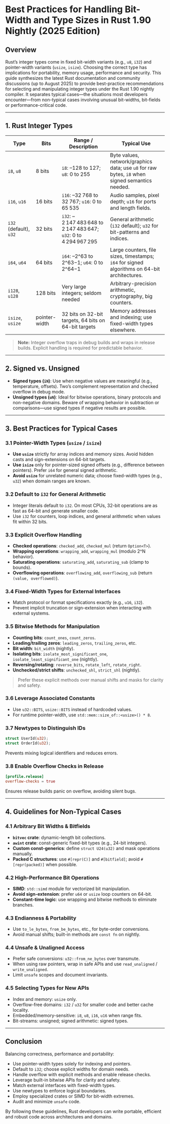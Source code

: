 # Best Practices for Handling Bit-Width and Type Sizes in Rust 1.90 Nightly (2025 Edition)

## Overview

Rust’s integer types come in fixed bit-width variants (e.g., `u8`, `i32`) and pointer-width variants (`usize`, `isize`). Choosing the correct type has implications for portability, memory usage, performance and security. This guide synthesizes the latest Rust documentation and community discussions (up to August 2025) to provide best-practice recommendations for selecting and manipulating integer types under the Rust 1.90 nightly compiler. It separates typical cases—the situations most developers encounter—from non-typical cases involving unusual bit-widths, bit-fields or performance-critical code.

---

## 1. Rust Integer Types

| Type                   | Bits          | Range / Description                                               | Typical Use                                                                                    |
| ---------------------- | ------------- | ----------------------------------------------------------------- | ---------------------------------------------------------------------------------------------- |
| `i8`, `u8`             | 8 bits        | `i8`: –128 to 127; `u8`: 0 to 255                                 | Byte values, network/graphics data; use `u8` for raw bytes, `i8` when signed semantics needed. |
| `i16`, `u16`           | 16 bits       | `i16`: –32 768 to 32 767; `u16`: 0 to 65 535                      | Audio samples, pixel depth; `u16` for ports and length fields.                                 |
| `i32` (default), `u32` | 32 bits       | `i32`: –2 147 483 648 to 2 147 483 647; `u32`: 0 to 4 294 967 295 | General arithmetic (`i32` default); `u32` for bit-patterns and indices.                        |
| `i64`, `u64`           | 64 bits       | `i64`: –2^63 to 2^63−1; `u64`: 0 to 2^64−1                        | Large counters, file sizes, timestamps; `i64` for signed algorithms on 64-bit architectures.   |
| `i128`, `u128`         | 128 bits      | Very large integers; seldom needed                                | Arbitrary-precision arithmetic, cryptography, big counters.                                    |
| `isize`, `usize`       | pointer-width | 32 bits on 32-bit targets, 64 bits on 64-bit targets              | Memory addresses and indexing; use fixed-width types elsewhere.                                |

> **Note:** Integer overflow traps in debug builds and wraps in release builds. Explicit handling is required for predictable behavior.

---

## 2. Signed vs. Unsigned

* **Signed types (`iN`)**: Use when negative values are meaningful (e.g., temperature, offsets). Two’s complement representation and checked overflow in debug mode.
* **Unsigned types (`uN`)**: Ideal for bitwise operations, binary protocols and non-negative domains. Beware of wrapping behavior in subtraction or comparisons—use signed types if negative results are possible.

---

## 3. Best Practices for Typical Cases

### 3.1 Pointer-Width Types (`usize` / `isize`)

* **Use `usize`** strictly for array indices and memory sizes. Avoid hidden casts and sign-extensions on 64-bit targets.
* **Use `isize`** only for pointer-sized signed offsets (e.g., difference between pointers). Prefer `i64` for general signed arithmetic.
* **Avoid `usize`** for unrelated numeric data; choose fixed-width types (e.g., `u32`) when domain ranges are known.

### 3.2 Default to `i32` for General Arithmetic

* Integer literals default to `i32`. On most CPUs, 32-bit operations are as fast as 64-bit and generate smaller code.
* Use `i32` for counters, loop indices, and general arithmetic when values fit within 32 bits.

### 3.3 Explicit Overflow Handling

* **Checked operations**: `checked_add`, `checked_mul` (return `Option<T>`).
* **Wrapping operations**: `wrapping_add`, `wrapping_mul` (modulo 2^N behavior).
* **Saturating operations**: `saturating_add`, `saturating_sub` (clamp to bounds).
* **Overflowing operations**: `overflowing_add`, `overflowing_sub` (return `(value, overflowed)`).

### 3.4 Fixed-Width Types for External Interfaces

* Match protocol or format specifications exactly (e.g., `u16`, `i32`).
* Prevent implicit truncation or sign-extension when interacting with external systems.

### 3.5 Bitwise Methods for Manipulation

* **Counting bits**: `count_ones`, `count_zeros`.
* **Leading/trailing zeros**: `leading_zeros`, `trailing_zeros`, etc.
* **Bit width**: `bit_width` (nightly).
* **Isolating bits**: `isolate_most_significant_one`, `isolate_least_significant_one` (nightly).
* **Reversing/rotating**: `reverse_bits`, `rotate_left`, `rotate_right`.
* **Unchecked/strict shifts**: `unchecked_shl`, `strict_shl` (nightly).

> Prefer these explicit methods over manual shifts and masks for clarity and safety.

### 3.6 Leverage Associated Constants

* Use `u32::BITS`, `usize::BITS` instead of hardcoded values.
* For runtime pointer-width, use `std::mem::size_of::<usize>() * 8`.

### 3.7 Newtypes to Distinguish IDs

```rust
struct UserId(u32);
struct OrderId(u32);
```

Prevents mixing logical identifiers and reduces errors.

### 3.8 Enable Overflow Checks in Release

```toml
[profile.release]
overflow-checks = true
```

Ensures release builds panic on overflow, avoiding silent bugs.

---

## 4. Guidelines for Non-Typical Cases

### 4.1 Arbitrary Bit Widths & Bitfields

* **`bitvec` crate**: dynamic-length bit collections.
* **`awint` crate**: const-generic fixed-bit types (e.g., 24-bit integers).
* **Custom const-generics**: define `struct U24(u32)` and mask operations manually.
* **Packed C structures**: use `#[repr(C)]` and `#[bitfield]`; avoid `#[repr(packed)]` when possible.

### 4.2 High-Performance Bit Operations

* **SIMD**: `std::simd` module for vectorized bit manipulation.
* **Avoid sign-extension**: prefer `u64` or `usize` loop counters on 64-bit.
* **Constant-time logic**: use wrapping and bitwise methods to eliminate branches.

### 4.3 Endianness & Portability

* Use `to_le_bytes`, `from_be_bytes`, etc., for byte-order conversions.
* Avoid manual shifts; built-in methods are `const fn` on nightly.

### 4.4 Unsafe & Unaligned Access

* Prefer safe conversions: `u32::from_ne_bytes` over transmute.
* When using raw pointers, wrap in safe APIs and use `read_unaligned` / `write_unaligned`.
* Limit `unsafe` scopes and document invariants.

### 4.5 Selecting Types for New APIs

* Index and memory: `usize` only.
* Overflow-free domains: `i32` / `u32` for smaller code and better cache locality.
* Embedded/memory-sensitive: `i8`, `u8`, `i16`, `u16` when range fits.
* Bit-streams: unsigned; signed arithmetic: signed types.

---

## Conclusion

Balancing correctness, performance and portability:

* Use pointer-width types solely for indexing and pointers.
* Default to `i32`; choose explicit widths for domain needs.
* Handle overflow with explicit methods and enable release checks.
* Leverage built-in bitwise APIs for clarity and safety.
* Match external interfaces with fixed-width types.
* Use newtypes to enforce logical boundaries.
* Employ specialized crates or SIMD for bit-width extremes.
* Audit and minimize `unsafe` code.

By following these guidelines, Rust developers can write portable, efficient and robust code across architectures and domains.
